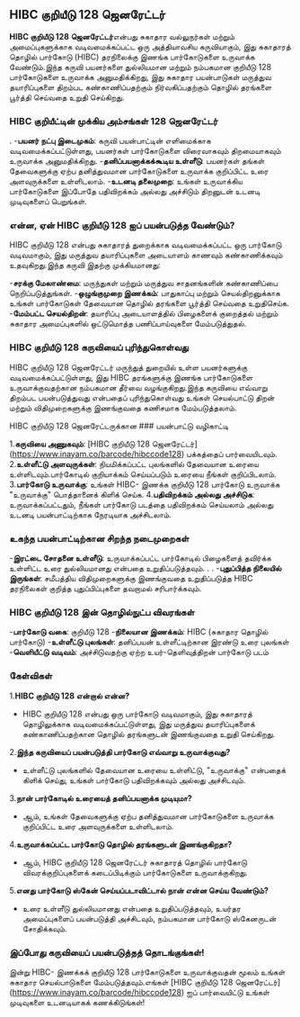 ## HIBC குறியீடு 128 ஜெனரேட்டர்

**HIBC குறியீடு 128 ஜெனரேட்டர்**என்பது சுகாதார வல்லுநர்கள் மற்றும் அமைப்புகளுக்காக வடிவமைக்கப்பட்ட ஒரு அத்தியாவசிய கருவியாகும், இது சுகாதாரத் தொழில் பார்கோடு (HIBC) தரநிலைக்கு இணங்க பார்கோடுகளை உருவாக்க வேண்டும்.இந்த கருவி பயனர்களை துல்லியமான மற்றும் நம்பகமான குறியீடு 128 பார்கோடுகளை உருவாக்க அனுமதிக்கிறது, இது சுகாதார பயன்பாடுகள் மருத்துவ தயாரிப்புகளை திறம்பட கண்காணிப்பதற்கும் நிர்வகிப்பதற்கும் தொழில் தரங்களை பூர்த்தி செய்வதை உறுதி செய்கிறது.

### HIBC குறியீட்டின் முக்கிய அம்சங்கள் 128 ஜெனரேட்டர்

.
-**பயனர் நட்பு இடைமுகம்**: கருவி பயன்பாட்டின் எளிமைக்காக வடிவமைக்கப்பட்டுள்ளது, பயனர்கள் பார்கோடுகளை விரைவாகவும் திறமையாகவும் உருவாக்க அனுமதிக்கிறது.
-**தனிப்பயனாக்கக்கூடிய உள்ளீடு**: பயனர்கள் தங்கள் தேவைகளுக்கு ஏற்ப தனித்துவமான பார்கோடுகளை உருவாக்க குறிப்பிட்ட உரை அளவுருக்களை உள்ளிடலாம்.
-**உடனடி தலைமுறை**: உங்கள் உருவாக்கிய பார்கோடுகளை இப்போதே பதிவிறக்கம் அல்லது அச்சிடும் திறனுடன் உடனடி முடிவுகளைப் பெறுங்கள்.

### என்ன, ஏன் HIBC குறியீடு 128 ஐப் பயன்படுத்த வேண்டும்?

HIBC குறியீடு 128 என்பது சுகாதாரத் துறைக்காக வடிவமைக்கப்பட்ட ஒரு பார்கோடு வடிவமாகும், இது மருத்துவ தயாரிப்புகளை அடையாளம் காணவும் கண்காணிக்கவும் உதவுகிறது.இந்த கருவி இதற்கு முக்கியமானது:

-**சரக்கு மேலாண்மை**: மருந்துகள் மற்றும் மருத்துவ சாதனங்களின் கண்காணிப்பை நெறிப்படுத்துங்கள்.
-**ஒழுங்குமுறை இணக்கம்**: பாதுகாப்பு மற்றும் செயல்திறனுக்காக உங்கள் பார்கோடுகள் தேவையான தொழில் தரங்களை பூர்த்தி செய்வதை உறுதிசெய்க.
-**மேம்பட்ட செயல்திறன்**: தயாரிப்பு அடையாளத்தில் பிழைகளைக் குறைத்தல் மற்றும் சுகாதார அமைப்புகளில் ஒட்டுமொத்த பணிப்பாய்வுகளை மேம்படுத்துதல்.

### HIBC குறியீடு 128 கருவியைப் புரிந்துகொள்வது

HIBC குறியீடு 128 ஜெனரேட்டர் மருந்துத் துறையில் உள்ள பயனர்களுக்கு வடிவமைக்கப்பட்டுள்ளது, இது HIBC தரங்களுக்கு இணங்க பார்கோடுகளை உருவாக்குவதற்கான நம்பகமான தீர்வை வழங்குகிறது.இந்த கருவியை எவ்வாறு திறம்பட பயன்படுத்துவது என்பதைப் புரிந்துகொள்வது உங்கள் செயல்பாட்டு திறன் மற்றும் விதிமுறைகளுக்கு இணங்குவதை கணிசமாக மேம்படுத்தலாம்.

HIBC குறியீடு 128 ஜெனரேட்டருக்கான ### பயன்பாட்டு வழிகாட்டி

1.**கருவியை அணுகவும்**: [HIBC குறியீடு 128 ஜெனரேட்டர்] (https://www.inayam.co/barcode/hibccode128) பக்கத்தைப் பார்வையிடவும்.
2.**உள்ளீட்டு அளவுருக்கள்**: நியமிக்கப்பட்ட புலங்களில் தேவையான உரையை உள்ளிடவும்.பார்கோடில் குறியாக்கம் செய்யப்படும் உரையை நீங்கள் குறிப்பிடலாம்.
3.**பார்கோடு உருவாக்கு**: உங்கள் HIBC- இணக்க குறியீடு 128 பார்கோடு உருவாக்க "உருவாக்கு" பொத்தானைக் கிளிக் செய்க.
4.**பதிவிறக்கம் அல்லது அச்சிடுக**: உருவாக்கப்பட்டதும், நீங்கள் பார்கோடு படத்தை பதிவிறக்கம் செய்யலாம் அல்லது உடனடி பயன்பாட்டிற்காக நேரடியாக அச்சிடலாம்.

### உகந்த பயன்பாட்டிற்கான சிறந்த நடைமுறைகள்

-**இரட்டை சோதனை உள்ளீடு**: உருவாக்கப்பட்ட பார்கோடில் பிழைகளைத் தவிர்க்க உள்ளிட்ட உரை துல்லியமானது என்பதை உறுதிப்படுத்தவும்.
.
.
-**புதுப்பித்த நிலையில் இருங்கள்**: சமீபத்திய விதிமுறைகளுக்கு இணங்குவதை உறுதிப்படுத்த HIBC தரநிலைகள் குறித்த புதுப்பிப்புகளை தவறாமல் சரிபார்க்கவும்.

### HIBC குறியீடு 128 இன் தொழில்நுட்ப விவரங்கள்

-**பார்கோடு வகை**: குறியீடு 128
-**நிலையான இணக்கம்**: HIBC (சுகாதார தொழில் பார்கோடு)
-**உள்ளீட்டு புலங்கள்**: தனிப்பயன் உள்ளீட்டிற்கான இரண்டு உரை புலங்கள்
-**வெளியீட்டு வடிவம்**: அச்சிடுவதற்கு ஏற்ற உயர்-தெளிவுத்திறன் பார்கோடு படம்

### கேள்விகள்

1.**HIBC குறியீடு 128 என்றால் என்ன?**
- HIBC குறியீடு 128 என்பது ஒரு பார்கோடு வடிவமாகும், இது சுகாதாரத் தொழிலுக்காக வடிவமைக்கப்பட்டுள்ளது, இது மருத்துவ தயாரிப்புகளைக் கண்காணிப்பதற்கான தொழில் தரங்களுடன் இணங்குவதை உறுதி செய்கிறது.

2.**இந்த கருவியைப் பயன்படுத்தி பார்கோடு எவ்வாறு உருவாக்குவது?**
- உள்ளீட்டு புலங்களில் தேவையான உரையை உள்ளிட்டு, "உருவாக்கு" என்பதைக் கிளிக் செய்து, உங்கள் பார்கோடு பதிவிறக்கவும் அல்லது அச்சிடவும்.

3.**நான் பார்கோடில் உரையைத் தனிப்பயனாக்க முடியுமா?**
- ஆம், உங்கள் தேவைகளுக்கு ஏற்ப தனித்துவமான பார்கோடுகளை உருவாக்க குறிப்பிட்ட உரை அளவுருக்களை உள்ளிடலாம்.

4.**உருவாக்கப்பட்ட பார்கோடு தொழில் தரங்களுடன் இணங்குகிறதா?**
- ஆம், HIBC குறியீடு 128 ஜெனரேட்டர் சுகாதாரத் தொழில் பார்கோடு விவரக்குறிப்புகளைக் கடைப்பிடிக்கும் பார்கோடுகளை உருவாக்குகிறது.

5.**எனது பார்கோடு ஸ்கேன் செய்யப்படாவிட்டால் நான் என்ன செய்ய வேண்டும்?**
- உரை உள்ளீடு துல்லியமானது என்பதை உறுதிப்படுத்தவும், உயர்தர அமைப்புகளைப் பயன்படுத்தி அச்சிடவும், நம்பகமான பார்கோடு ஸ்கேனருடன் சோதிக்கவும்.

### இப்போது கருவியைப் பயன்படுத்தத் தொடங்குங்கள்!

இன்று HIBC- இணக்கக் குறியீடு 128 பார்கோடுகளை உருவாக்குவதன் மூலம் உங்கள் சுகாதார செயல்பாடுகளை மேம்படுத்தவும்.எங்கள் [HIBC குறியீடு 128 ஜெனரேட்டர்] (https://www.inayam.co/barcode/hibccode128) ஐப் பார்வையிட்டு உங்கள் முடிவுகளை உடனடியாகக் கணக்கிடுங்கள்!